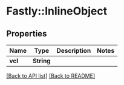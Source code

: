 # Fastly::InlineObject

## Properties

| Name | Type | Description | Notes |
| ---- | ---- | ----------- | ----- |
| **vcl** | **String** |  |  |

[[Back to API list]](../../README.md#endpoints) [[Back to README]](../../README.md)

